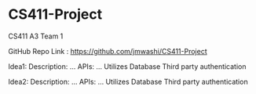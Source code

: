 # CS411-Project
CS411 A3 Team 1 

GitHub Repo Link : https://github.com/jmwashi/CS411-Project 

Idea1: 
Description: ...
APIs: … 
Utilizes Database
Third party authentication

Idea2: 
Description: … 
APIs: …
Utilizes Database
 Third party authentication 

